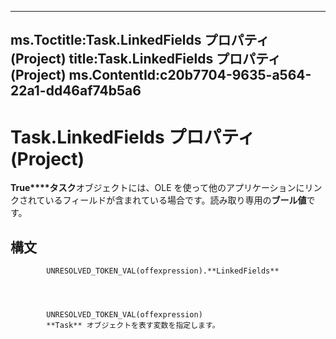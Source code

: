 

---
ms.Toctitle:Task.LinkedFields プロパティ (Project)
title:Task.LinkedFields プロパティ (Project)
ms.ContentId:c20b7704-9635-a564-22a1-dd46af74b5a6
---
# Task.LinkedFields プロパティ (Project)




**True****タスク**オブジェクトには、OLE を使って他のアプリケーションにリンクされているフィールドが含まれている場合です。読み取り専用の**ブール値**です。

## 構文

            UNRESOLVED_TOKEN_VAL(offexpression).**LinkedFields**




            UNRESOLVED_TOKEN_VAL(offexpression)
            **Task** オブジェクトを表す変数を指定します。




